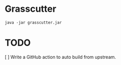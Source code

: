 # Grasscutter
```
java -jar grasscutter.jar
```

# TODO
[ ] Write a GitHub action to auto build from upstream.
